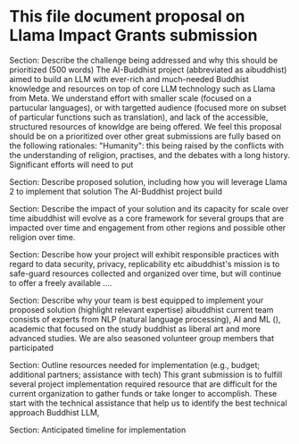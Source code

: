 # This file document proposal on Llama Impact Grants submission
Section: Describe the challenge being addressed and why this should be prioritized (500 words)
The AI-Buddhist project (abbreviated as aibuddhist) aimed to build an LLM with ever-rich and much-needed Buddhist knowledge and resources on top of core LLM technology such as Llama from Meta. We understand effort with smaller scale (focused on a partucular languages), or with targetted audience (focused more on subset of particular functions such as translation), and lack of the accessible, structured resources of knowldge are being offered. We feel this proposal should be on a prioritized over other great submissions are fully based on the following rationales: "Humanity": this being raised by the conflicts with the understanding of religion, practises, and the debates with a long history. Significant efforts will need to put 




Section: Describe proposed solution, including how you will leverage Llama 2 to implement that solution
The AI-Buddhist project build 

Section: Describe the impact of your solution and its capacity for scale over time
aibuddhist will evolve as a core framework for several groups that are impacted over time and engagement from other regions and possible other religion over time.



Section: Describe how your project will exhibit responsible practices with regard to data security, privacy, replicability etc
aibuddhist's mission is to safe-guard resources collected and organized over time, but will continue to offer a freely available ....



Section: Describe why your team is best equipped to implement your proposed solution (highlight relevant expertise)
aibuddhist current team consists of experts from NLP (natural language processing), AI and ML (), academic that focused on the study buddhist as liberal art and more advanced studies. We are also seasoned volunteer group members that participated 



Section: Outline resources needed for implementation (e.g., budget; additional partners; assistance with tech)
This grant submission is to fulfill several project implementation required resource that are difficult for the current organization to gather funds or take longer to accomplish. These start with the technical assistance that help us to identify the best technical approach Buddhist LLM, 


Section: Anticipated timeline for implementation
